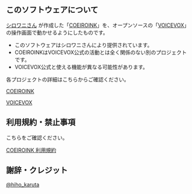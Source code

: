 ## このソフトウェアについて

[シロワニさん](https://twitter.com/shirowanisan) が作成した「[COEIROINK](https://coeiroink.com)」を、オープンソースの「[VOICEVOX](https://voicevox.hiroshiba.jp)」の操作画面で動かせるようにしたものです。

- このソフトウェアはシロワニさんにより提供されています。
- COEIROINKはVOICEVOX公式の活動とは全く関係のない別のプロジェクトです。
- VOICEVOX公式と使える機能が異なる可能性があります。

各プロジェクトの詳細はこちらからご確認ください。

[COEIROINK](https://coeiroink.com)

[VOICEVOX](https://voicevox.hiroshiba.jp)

## 利用規約・禁止事項

こちらをご確認ください。

[COEIROINK 利用規約](https://coeiroink.com/terms)

## 謝辞・クレジット

[@hiho_karuta](https://twitter.com/hiho_karuta)
